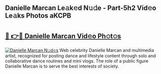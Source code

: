 ## Danielle Marcan Le𝚊k𝚎d N𝚞𝚍e - Part-5h2 Vid𝚎o Le𝚊ks Photos aKCPB

# <h2><a href="http://fbba7d.evod.top/?m=Danielle+Marcan">🔗 👉🔴 Danielle Marcan Vid𝚎o Ph𝚘t𝚘s</a></h2>

[![Danielle Marcan N𝚞d𝚎s](https://i.imgur.com/8V9OHl7.gif)](http://fbba7d.evod.top/?m=Danielle+Marcan)
Web celebrity Danielle Marcan and multimedia artist, recognized for posting dance and lifestyle content through solo and collaborative dance routines and mini vlogs. The role of a public figure Danielle Marcan is to serve the best interests of society. 
